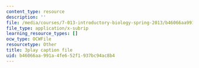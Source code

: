 ```yaml
---
content_type: resource
description: ''
file: /media/courses/7-013-introductory-biology-spring-2013/b46066aa991a4fe652f1937bc94ac8b4_080BGpawP3I.srt
file_type: application/x-subrip
learning_resource_types: []
ocw_type: OCWFile
resourcetype: Other
title: 3play caption file
uid: b46066aa-991a-4fe6-52f1-937bc94ac8b4
---
```

